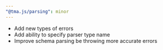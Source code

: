 ```yaml
---
"@tma.js/parsing": minor
---
```


- Add new types of errors
- Add ability to specify parser type name
- Improve schema parsing be throwing more accurate errors
